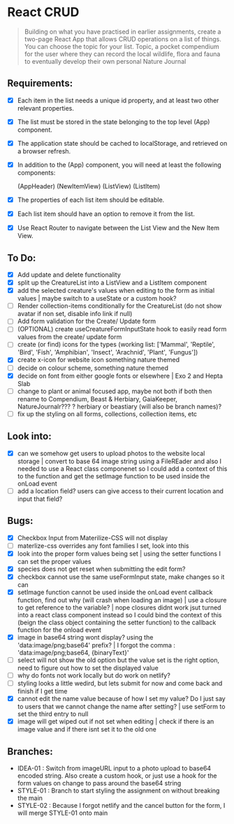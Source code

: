 # React CRUD

> Building on what you have practised in earlier assignments, create a two-page React App that allows CRUD operations on a list of things. You can choose the topic for your list.
> Topic, a pocket compendium for the user where they can record the local wildlife, flora and fauna to eventually develop their own personal Nature Journal

## Requirements:

- [x] Each item in the list needs a unique id property, and at least two other relevant properties.
- [x] The list must be stored in the state belonging to the top level (App) component.
- [x] The application state should be cached to localStorage, and retrieved on a browser refresh.
- [x] In addition to the (App) component, you will need at least the following components:

  (AppHeader)
  (NewItemView)
  (ListView)
  (ListItem)

- [x] The properties of each list item should be editable.
- [x] Each list item should have an option to remove it from the list.
- [x] Use React Router to navigate between the List View and the New Item View.

## To Do:

- [x] Add update and delete functionality
- [x] split up the CreatureList into a ListView and a ListItem component
- [x] add the selected creature's values when editing to the form as initial values | maybe switch to a useState or a custom hook?
- [ ] Render collection-items conditionally for the CreatureList (do not show avatar if non set, disable info link if null)
- [ ] Add form validation for the Create/ Update form
- [ ] (OPTIONAL) create useCreatureFormInputState hook to easily read form values from the create/ update form
- [ ] create (or find) icons for the types (working list: ['Mammal', 'Reptile', 'Bird', 'Fish', 'Amphibian', 'Insect', 'Arachnid', 'Plant', 'Fungus'])
- [x] create x-icon for website icon something nature themed
- [ ] decide on colour scheme, something nature themed
- [x] decide on font from either google fonts or elsewhere | Exo 2 and Hepta Slab
- [ ] change to plant or animal focused app, maybe not both if both then rename to Compendium, Beast & Herbiary, GaiaKeeper, NatureJournalr??? ? herbiary or beastiary (will also be branch names)?
- [ ] fix up the styling on all forms, collections, collection items, etc

## Look into:

- [x] can we somehow get users to upload photos to the website local storage | convert to base 64 image string using a FileREader and also I needed to use a React class componenet so I could add a context of this to the function and get the setImage function to be used inside the onLoad event
- [ ] add a location field? users can give access to their current location and input that field?

## Bugs:

- [x] Checkbox Input from Materilize-CSS will not display
- [ ] materlize-css overrides any font families I set, look into this
- [x] look into the proper form values being set | using the setter functions I can set the proper values
- [x] species does not get reset when submitting the edit form?
- [x] checkbox cannot use the same useFormInput state, make changes so it can
- [x] setImage function cannot be used inside the onLoad event callback function, find out why (will crash when loading an image) | use a closure to get reference to the variable? | nope closures didnt work jsut turned into a react class component instead so I could bind the context of this (beign the class object containing the setter function) to the callback function for the onload event
- [x] image in base64 string wont display? using the 'data:image/png;base64' prefix? | I forgot the comma : 'data:image/png;base64, {binaryText}'
- [ ] select will not show the old option but the value set is the right option, need to figure out how to set the displayed value
- [ ] why do fonts not work locally but do work on netlify?
- [ ] styling looks a little wedird, but lets submit for now and come back and finish if I get time
- [x] cannot edit the name value because of how I set my value? Do I just say to users that we cannot change the name after setting? | use setForm to set the third entry to null
- [x] image will get wiped out if not set when editing | check if there is an image value and if there isnt set it to the old one

## Branches:

- IDEA-01 : Switch from imageURL input to a photo upload to base64 encoded string. Also create a custom hook, or just use a hook for the form values on change to pass around the base64 string
- STYLE-01 : Branch to start styling the assignment on without breaking the main
- STYLE-02 : Because I forgot netlify and the cancel button for the form, I will merge STYLE-01 onto main
